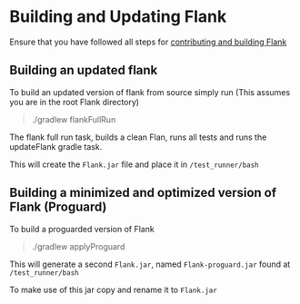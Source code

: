 # Building and Updating Flank
Ensure that you have followed all steps for [contributing and building Flank](../README.md)

## Building an updated flank
To build an updated version of flank from source simply run (This assumes you are in the root Flank directory)

> ./gradlew flankFullRun

The flank full run task, builds a clean Flan, runs all tests and runs the updateFlank gradle task.


This will create the `Flank.jar` file and place it in `/test_runner/bash`

## Building a minimized and optimized version of Flank (Proguard)
To build a proguarded version of Flank
> ./gradlew applyProguard

This will generate a second `Flank.jar`, named `Flank-proguard.jar` found at `/test_runner/bash`

To make use of this jar copy and rename it to `Flank.jar`



